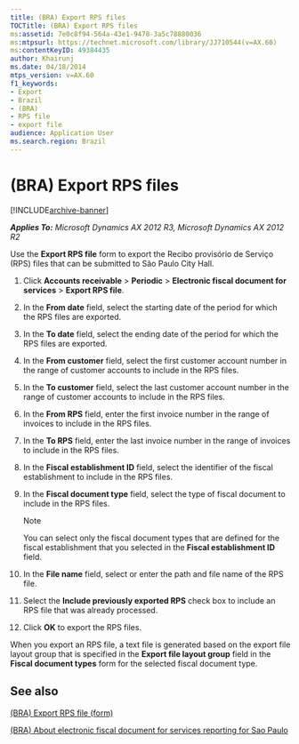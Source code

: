 ```yaml
---
title: (BRA) Export RPS files
TOCTitle: (BRA) Export RPS files
ms:assetid: 7e0c8f94-564a-43e1-9478-3a5c78880036
ms:mtpsurl: https://technet.microsoft.com/library/JJ710544(v=AX.60)
ms:contentKeyID: 49384435
author: Khairunj
ms.date: 04/18/2014
mtps_version: v=AX.60
f1_keywords:
- Export
- Brazil
- (BRA)
- RPS file
- export file
audience: Application User
ms.search.region: Brazil
---
```


# (BRA) Export RPS files 


[!INCLUDE[archive-banner](includes/archive-banner.md)]


_**Applies To:** Microsoft Dynamics AX 2012 R3, Microsoft Dynamics AX 2012 R2_

Use the **Export RPS file** form to export the Recibo provisório de Serviço (RPS) files that can be submitted to São Paulo City Hall.

1.  Click **Accounts receivable** \> **Periodic** \> **Electronic fiscal document for services** \> **Export RPS file**.

2.  In the **From date** field, select the starting date of the period for which the RPS files are exported.

3.  In the **To date** field, select the ending date of the period for which the RPS files are exported.

4.  In the **From customer** field, select the first customer account number in the range of customer accounts to include in the RPS files.

5.  In the **To customer** field, select the last customer account number in the range of customer accounts to include in the RPS files.

6.  In the **From RPS** field, enter the first invoice number in the range of invoices to include in the RPS files.

7.  In the **To RPS** field, enter the last invoice number in the range of invoices to include in the RPS files.

8.  In the **Fiscal establishment ID** field, select the identifier of the fiscal establishment to include in the RPS files.

9.  In the **Fiscal document type** field, select the type of fiscal document to include in the RPS files.
    

    > [!NOTE]
    > <P>You can select only the fiscal document types that are defined for the fiscal establishment that you selected in the <STRONG>Fiscal establishment ID</STRONG> field.</P>



10. In the **File name** field, select or enter the path and file name of the RPS file.

11. Select the **Include previously exported RPS** check box to include an RPS file that was already processed.

12. Click **OK** to export the RPS files.

When you export an RPS file, a text file is generated based on the export file layout group that is specified in the **Export file layout group** field in the **Fiscal document types** form for the selected fiscal document type.

## See also

[(BRA) Export RPS file (form)](https://technet.microsoft.com/library/jj710498\(v=ax.60\))

[(BRA) About electronic fiscal document for services reporting for Sao Paulo](bra-about-electronic-fiscal-document-for-services-reporting-for-sao-paulo.md)

  



